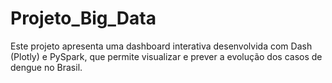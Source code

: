 # Projeto_Big_Data
Este projeto apresenta uma dashboard interativa desenvolvida com Dash (Plotly) e PySpark, que permite visualizar e prever a evolução dos casos de dengue no Brasil. 
